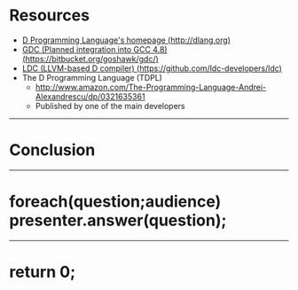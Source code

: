 # Resources

- [D Programming Language's homepage (http://dlang.org)](http://dlang.org)
- [GDC (Planned integration into GCC 4.8) (https://bitbucket.org/goshawk/gdc/)](https://bitbucket.org/goshawk/gdc/)
- [LDC (LLVM-based D compiler) (https://github.com/ldc-developers/ldc)](https://github.com/ldc-developers/ldc)
- The D Programming Language (TDPL)
    - http://www.amazon.com/The-Programming-Language-Andrei-Alexandrescu/dp/0321635361
    - Published by one of the main developers

---

# Conclusion

---

# foreach(question;audience) presenter.answer(question);

---

# return 0;
